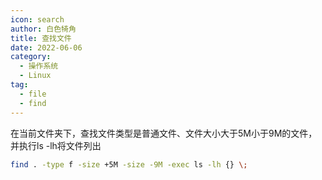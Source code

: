 ```yaml
---
icon: search
author: 白色犄角
title: 查找文件
date: 2022-06-06
category:
  - 操作系统
  - Linux
tag:
  - file
  - find
---
```












在当前文件夹下，查找文件类型是普通文件、文件大小大于5M小于9M的文件，并执行ls -lh将文件列出

```bash
find . -type f -size +5M -size -9M -exec ls -lh {} \;
```

